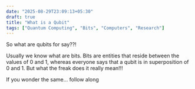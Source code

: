 ```yaml
---
date: "2025-08-29T23:09:13+05:30"
draft: true
title: "What is a Qubit"
tags: ["Quantum Computing", "Bits", "Computers", "Research"]
---
```


So what are qubits for say??!

Usually we know what are bits. Bits are entities that reside between the values of 0 and 1, whereas everyone says that a qubit is in superposition of 0 and 1. But what the freak does it really mean!!!

If you wonder the same... follow along
